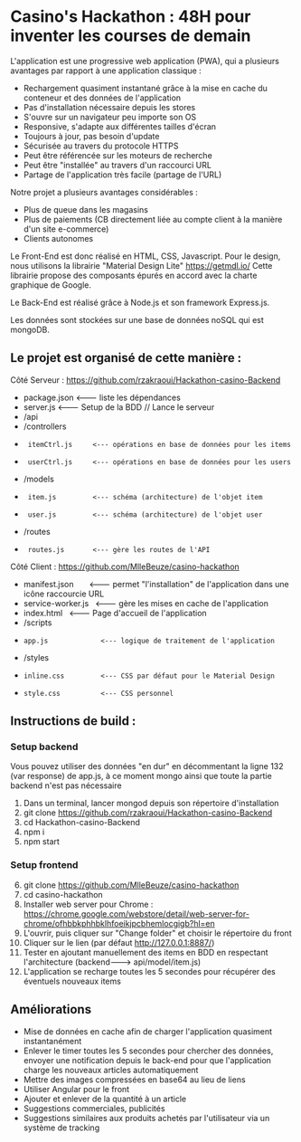 # Casino's Hackathon : 48H pour inventer les courses de demain

L'application est une progressive web application (PWA), qui a plusieurs avantages par rapport à une application classique :
* Rechargement quasiment instantané grâce à la mise en cache du conteneur et des données de l'application
* Pas d'installation nécessaire depuis les stores
* S'ouvre sur un navigateur peu importe son OS
* Responsive, s'adapte aux différentes tailles d'écran
* Toujours à jour, pas besoin d'update
* Sécurisée au travers du protocole HTTPS
* Peut être référencée sur les moteurs de recherche
* Peut être "installée" au travers d'un raccourci URL
* Partage de l'application très facile (partage de l'URL)

Notre projet a plusieurs avantages considérables :
* Plus de queue dans les magasins
* Plus de paiements (CB directement liée au compte client à la manière d'un site e-commerce)
* Clients autonomes

Le Front-End est donc réalisé en HTML, CSS, Javascript.
Pour le design, nous utilisons la librairie "Material Design Lite" https://getmdl.io/
Cette librairie propose des composants épurés en accord avec la charte graphique de Google.

Le Back-End est réalisé grâce à Node.js et son framework Express.js.

Les données sont stockées sur une base de données noSQL qui est mongoDB.

Le projet est organisé de cette manière :
-
Côté Serveur : https://github.com/rzakraoui/Hackathon-casino-Backend

+  package.json        <--- liste les dépendances
+  server.js           <--- Setup de la BDD // Lance le serveur
+  /api
+    /controllers
+      itemCtrl.js     <--- opérations en base de données pour les items
+      userCtrl.js     <--- opérations en base de données pour les users
+    /models
+      item.js         <--- schéma (architecture) de l'objet item
+      user.js         <--- schéma (architecture) de l'objet user
+    /routes
+      routes.js       <--- gère les routes de l'API

Côté Client : https://github.com/MlleBeuze/casino-hackathon

-   manifest.json        <--- permet "l'installation" de l'application dans une icône raccourcie URL
-   service-worker.js    <--- gère les mises en cache de l'application
-   index.html           <--- Page d'accueil de l'application
-   /scripts
-     app.js             <--- logique de traitement de l'application
-   /styles
-     inline.css         <--- CSS par défaut pour le Material Design
-     style.css          <--- CSS personnel

Instructions de build :
-
### Setup backend #

Vous pouvez utiliser des données "en dur" en décommentant la ligne 132 (var response) de app.js, à ce moment mongo ainsi que toute la partie backend n'est pas nécessaire
1. Dans un terminal, lancer mongod depuis son répertoire d'installation
2. git clone https://github.com/rzakraoui/Hackathon-casino-Backend
3. cd Hackathon-casino-Backend
4. npm i
5. npm start
### Setup frontend #

6. git clone https://github.com/MlleBeuze/casino-hackathon
7. cd casino-hackathon
8. Installer web server pour Chrome : https://chrome.google.com/webstore/detail/web-server-for-chrome/ofhbbkphhbklhfoeikjpcbhemlocgigb?hl=en
9. L'ouvrir, puis cliquer sur "Change folder" et choisir le répertoire du front
10. Cliquer sur le lien (par défaut http://127.0.0.1:8887/)
11. Tester en ajoutant manuellement des items en BDD en respectant l'architecture (backend---> api/model/item.js)
12. L'application se recharge toutes les 5 secondes pour récupérer des éventuels nouveaux items


Améliorations
-

* Mise de données en cache afin de charger l'application quasiment instantanément
* Enlever le timer toutes les 5 secondes pour chercher des données, envoyer une notification depuis le back-end pour que l'application charge les nouveaux articles automatiquement
* Mettre des images compressées en base64 au lieu de liens
* Utiliser Angular pour le front
* Ajouter et enlever de la quantité à un article
* Suggestions commerciales, publicités
* Suggestions similaires aux produits achetés par l'utilisateur via un système de tracking
